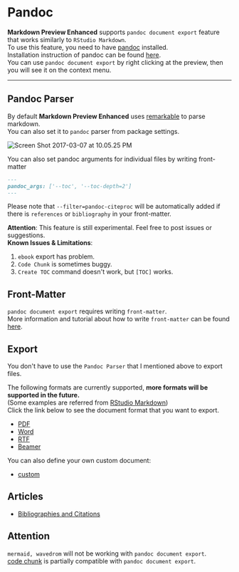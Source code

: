 # Pandoc
**Markdown Preview Enhanced** supports `pandoc document export` feature that works similarly to `RStudio Markdown`.   
To use this feature, you need to have [pandoc](http://pandoc.org/) installed.   
Installation instruction of pandoc can be found [here](http://pandoc.org/installing.html).  
You can use `pandoc document export` by right clicking at the preview, then you will see it on the context menu.  

---

## Pandoc Parser
By default **Markdown Preview Enhanced** uses [remarkable](https://github.com/jonschlinkert/remarkable) to parse markdown.  
You can also set it to `pandoc` parser from package settings.    

![Screen Shot 2017-03-07 at 10.05.25 PM](http://i.imgur.com/NdCJBgR.png)  

You can also set pandoc arguments for individual files by writing front-matter   
```markdown
---
pandoc_args: ['--toc', '--toc-depth=2']
---
```

Please note that `--filter=pandoc-citeproc` will be automatically added if there is `references` or `bibliography` in your front-matter.    

**Attention**: This feature is still experimental. Feel free to post issues or suggestions.    
**Known Issues & Limitations**:  
1. `ebook` export has problem.  
2. `Code Chunk` is sometimes buggy.  
3. `Create TOC` command doesn't work, but `[TOC]` works.  

## Front-Matter   
`pandoc document export` requires writing `front-matter`.  
More information and tutorial about how to write `front-matter` can be found [here](https://jekyllrb.com/docs/frontmatter/).

## Export

You don't have to use the `Pandoc Parser` that I mentioned above to export files.    

The following formats are currently supported, **more formats will be supported in the future.**  
(Some examples are referred from [RStudio Markdown](http://rmarkdown.rstudio.com/formats.html))  
Click the link below to see the document format that you want to export.  

* [PDF](pandoc-pdf.md)  
* [Word](pandoc-word.md)
* [RTF](pandoc-rtf.md)
* [Beamer](pandoc-beamer.md)  


You can also define your own custom document:  
* [custom](pandoc-custom.md)

## Articles  
* [Bibliographies and Citations](pandoc-bibliographies-and-citations.md)

## Attention
`mermaid, wavedrom` will not be working with `pandoc document export`.      
[code chunk](code-chunk.md) is partially compatible with `pandoc document export`.    
